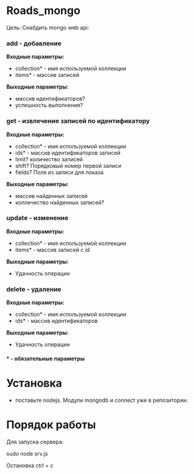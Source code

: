 Roads_mongo
==========

Цель: Снабдить mongo web api: 
### add - добавление

**Входные параметры:**

 - collection* - имя используемой коллекции
 - items* - массив записей
      
**Выходные параметры:**

 - массив идентификаторов? 
 - успешность выполнения?

### get - извлечение записей по идентификатору
**Входные параметры:**

 - collection* - имя используемой коллекции
 - ids* - массив идентификаторов записей
 - limit?  количество записей
 - shift?  Порядковый номер первой записи
 - fields? Поля из записи для показа
      
**Выходные параметры:**

 - массив найденных записей
 - колличество найденных записей?
  
### update - изменение

**Входные параметры:**

 - collection* - имя используемой коллекции
 - items* - массив записей с id 
 
**Выходные параметры:**

 - Удачность операции

### delete - удаление

**Входные параметры:**

 - collection* - имя используемой коллекции
 - ids* - массив идентификаторов

**Выходные параметры:**

 - Удачность операции

#### * - обязательные параметры

Установка
==========
- поставьте nodejs. Модули mongodb и connect уже в репозитории.

Порядок работы
==========

Для запуска сервера:

sudo node srv.js

Остановка ctrl + c
